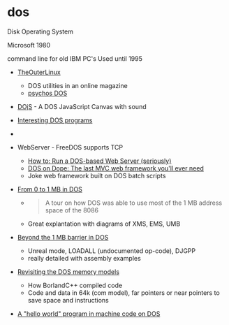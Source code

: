 dos
===

Disk Operating System

Microsoft 1980

command line for old IBM PC's
Used until 1995


* [TheOuterLinux](https://theouterlinux.gitlab.io/)
    * DOS utilities in an online magazine
    * [psychos DOS](https://psychoslinux.gitlab.io/DOS/INDEX.HTM)


* [DOjS](https://github.com/SuperIlu/DOjS) -  A DOS JavaScript Canvas with sound 
* [Interesting DOS programs](https://dosprograms.info.tt/)
* [](http://www.doshaven.eu/)
* WebServer - FreeDOS supports TCP
    * [How to: Run a DOS-based Web Server (seriously)](https://lunduke.locals.com/post/5022504/how-to-run-a-dos-based-web-server-seriously)
    * [DOS on Dope: The last MVC web framework you'll ever need](https://secretgeek.net/dod_intro)
    * Joke web framework built on DOS batch scripts

* [From 0 to 1 MB in DOS](https://blogsystem5.substack.com/p/from-0-to-1-mb-in-dos)
    * > A tour on how DOS was able to use most of the 1 MB address space of the 8086
    * Great explantation with diagrams of XMS, EMS, UMB
* [Beyond the 1 MB barrier in DOS](https://blogsystem5.substack.com/p/beyond-the-1-mb-barrier-in-dos)
    * Unreal mode, LOADALL (undocumented op-code), DJGPP
    * really detailed with assembly examples
* [Revisiting the DOS memory models](https://blogsystem5.substack.com/p/dos-memory-models)
    * How BorlandC++ compiled code
    * Code and data in 64k (com model), far pointers or near pointers to save space and instructions


* [A "hello world" program in machine code on DOS](https://www.uninformativ.de/blog/postings/2024-09-29/0/POSTING-en.html)
